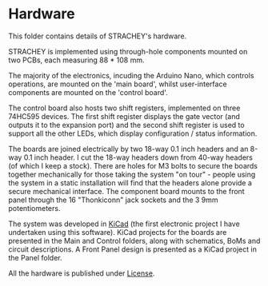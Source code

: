 # Hardware
This folder contains details of STRACHEY's hardware.

STRACHEY is implemented using through-hole components mounted on two PCBs, each measuring 88 * 108 mm.

The majority of the electronics, incuding the Arduino Nano, which controls operations, are mounted on the 'main board', whilst user-interface components are mounted on the 'control board'.

The control board also hosts two shift registers, implemented on three 74HC595 devices. The first shift register displays the gate vector (and outputs it to the expansion port) and the second shift register is used to support all the other LEDs, which display configuration / status information.

The boards are joined electrically by two 18-way 0.1 inch headers and an 8-way 0.1 inch header. I cut the 18-way headers down from 40-way headers (of which I keep a stock). There are holes for M3 bolts to secure the boards together mechanically for those taking the system "on tour" - people using the system in a static installation will find that the headers alone provide a secure mechanical interface. The component board mounts to the front panel through the 16 "Thonkiconn" jack sockets and the 3 9mm potentiometers.  

The system was developed in [KiCad](https://www.kicad.org/) (the first electronic project I have undertaken using this software). KiCad projects for the boards are presented in the Main and Control folders, along with schematics, BoMs and circuit descriptions. A Front Panel design is presented as a KiCad project in the Panel folder.

All the hardware is published under [License](https://github.com/m0xpd/STRACHEY/blob/main/LICENSE.txt).
